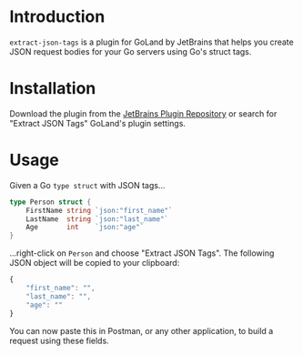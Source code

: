 # Introduction

`extract-json-tags` is a plugin for GoLand by JetBrains that helps you create JSON request bodies for your Go servers using Go's struct tags.

# Installation

Download the plugin from the [JetBrains Plugin Repository](https://plugins.jetbrains.com/plugin/10943-extract-json-tags) or search for "Extract JSON Tags" GoLand's plugin settings.

# Usage

Given a Go `type struct` with JSON tags...

```go
type Person struct {
    FirstName string `json:"first_name"`
    LastName  string `json:"last_name"`
    Age       int    `json:"age"`
}
```

...right-click on `Person` and choose "Extract JSON Tags". The following JSON object will be copied to your clipboard:

```js
{
    "first_name": "",
    "last_name": "",
    "age": ""
}
```

You can now paste this in Postman, or any other application, to build a request using these fields.
